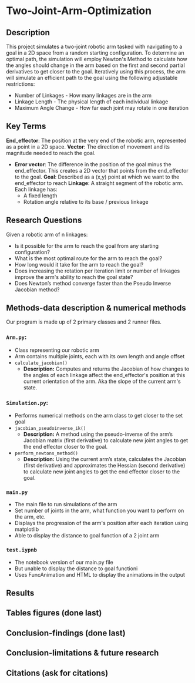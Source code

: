 # Two-Joint-Arm-Optimization

## Description
This project simulates a two-joint robotic arm tasked with navigating to a goal in a 2D space from a random starting configuration.
To determine an optimal path, the simulation will employ Newton's Method to calculate how the angles should change in the arm based on the first and second partial derivatives to get closer to the goal.
Iteratively using this process, the arm will simulate an efficient path to the goal using the following adjustable restrictions:
* Number of Linkages - How many linkages are in the arm
* Linkage Length - The physical length of each individual linkage
* Maximum Angle Change - How far each joint may rotate in one iteration

## Key Terms
**End_effector**: The position at the very end of the robotic arm, represented as a point in a 2D space.
**Vector**: The direction of movement and its magnitude needed to reach the goal.
* **Error vector**: The difference in the position of the goal minus the end_effector. This creates a 2D vector that points from the end_effector to the goal.
**Goal**: Described as a (x,y) point at which we want to the end_effector to reach
**Linkage**: A straight segment of the robotic arm. Each linkage has:
   * A fixed length
   * Rotation angle relative to its base / previous linkage

## Research Questions
Given a robotic arm of n linkages:
* Is it possible for the arm to reach the goal from any starting configuration?
* What is the most optimal route for the arm to reach the goal?
* How long would it take for the arm to reach the goal?
* Does increasing the rotation per iteration limit or number of linkages improve the arm's ability to reach the goal state?
* Does Newton’s method converge faster than the Pseudo Inverse Jacobian method?

## Methods-data description & numerical methods
Our program is made up of 2 primary classes and 2 runner files. 
### ```Arm.py```:
* Class representing our robotic arm
* Arm contains multiple joints, each with its own length and angle offset
* ```calculate_jacobian()```
   * **Description:** Computes and returns the Jacobian of how changes to the angles of each linkage affect the end_effector's position at this current orientation of the arm. Aka the slope of the current arm's state.

### ```Simulation.py```:
* Performs numerical methods on the arm class to get closer to the set goal
* ```jacobian_pseudoinverse_ik()```
   * **Description:** A method using the pseudo-inverse of the arm’s Jacobian matrix (first derivative) to calculate new joint angles to get the end effector closer to the goal.
* ```perform_newtons_method()```
   * **Description:** Using the current arm’s state, calculates the Jacobian (first derivative) and approximates the Hessian (second derivative) to calculate new joint angles to get the end effector closer to the goal.	


### ```main.py``` 
* The main file to run simulations of the arm
* Set number of joints in the arm, what function you want to perform on the arm, etc.
* Displays the progression of the arm's position after each iteration using matplotlib
* Able to display the distance to goal function of a 2 joint arm

### ```test.iypnb```
* The notebook version of our main.py file
* But unable to display the distance to goal functioni
* Uses FuncAnimation and HTML to display the animations in the output
## Results


## Tables figures (done last)

## Conclusion-findings (done last)

## Conclusion-limitations & future research

## Citations (ask for citations)
